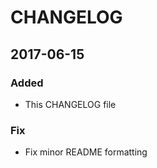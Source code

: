 # CHANGELOG

## 2017-06-15

### Added

- This CHANGELOG file

### Fix

- Fix minor README formatting
